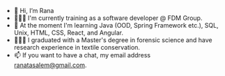 - 👋 Hi, I’m Rana
- 👩🏽‍💻 I'm currently training as a software developer @ FDM Group.
- 🌱 At the moment I'm learning Java (OOD, Spring Framework etc.), SQL, Unix, HTML, CSS, React, and Angular.
- 👩🏽‍🎓 I graduated with a Master's degree in forensic science and have research experience in textile conservation.
- 📫 If you want to have a chat, my email address ranatasalem@gmail.com.
